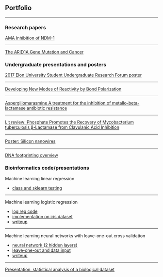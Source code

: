 ## Portfolio

---

### Research papers

[AMA Inhibition of NDM-1](pdf/AMA_Inhibition_of_NDM-1.docx)

---

[The ARID1A Gene Mutation and Cancer](pdf/arid1a_paper.pdf)


### Undergraduate presentations and posters

[2017 Elon University Student Undergraduate Research Forum poster](pdf/SUREPosterFinal.pptx)

---

[Developing New Modes of Reactivity by Bond Polarization](pdf/SURE_presentation.pptx)

---

[Aspergillomarasmine A treatment for the inhibition of metallo-beta-lactamase antibiotic resistance](pdf/NDM_Presentation.pptx)

---

[Lit review: Phosphate Promotes the Recovery of Mycobacterium tuberculosis β-Lactamase from Clavulanic Acid Inhibition](pdf/Beta-lactamase2.pptx)

---

[Poster: Silicon nanowires](pdf/Silicon_nanowires_image.pptx)

---

[DNA footprinting overview](pdf/DNA_footprinting.pptx)

### Bioinformatics code/presentations

Machine learning linear regression
- [class and sklearn testing](pdf/ML_files/lmClass_and_sklearn_linmodel.py)

---

Machine learning logistic regression
- [log reg code](pdf/ML_files/my_logistic_reg.py)
- [implementation on iris dataset](pdf/ML_files/logistic_iris.py)
- [writeup](pdf/ML_files/Homework2_results.pdf)

---

Machine learning neural networks with leave-one-out cross validation
- [neural network (2 hidden layers)](pdf/ML_files/neural_hw3.py)
- [leave-one-out and data input](pdf/ML_files/loo_wdbc_kearney.py)
- [writeup](pdf/ML_files/Neural_hw3_writeup_(1).pdf)

---

[Presentation: statistical analysis of a biological dataset](pdf/Stats_project.pptx)

